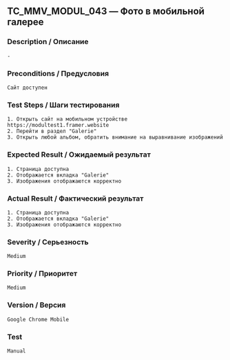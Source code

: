 ## TC_MMV_MODUL_043 — Фото в мобильной галерее

### Description / Описание
    -

### Preconditions / Предусловия
    Сайт доступен

### Test Steps / Шаги тестирования
    1. Открыть сайт на мобильном устройстве https://modultest1.framer.website
    2. Перейти в раздел "Galerie"
    3. Открыть любой альбом, обратить внимание на выравнивание изображений

### Expected Result / Ожидаемый результат
    1. Страница доступна
    2. Отображается вкладка "Galerie"
    3. Изображения отображаются корректно

### Actual Result / Фактический результат
    1. Страница доступна
    2. Отображается вкладка "Galerie"
    3. Изображения отображаются корректно

### Severity / Серьезность
    Medium

### Priority / Приоритет
    Medium

### Version / Версия
    Google Chrome Mobile

### Test
    Manual